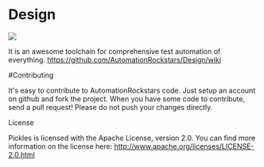 # Design

<a href="https://travis-ci.org/AutomationRockstars/Design"><img src="https://travis-ci.org/AutomationRockstars/Design.svg?branch=master" /></a>



It is an awesome toolchain for comprehensive test automation of everything.
https://github.com/AutomationRockstars/Design/wiki

#Contributing

It's easy to contribute to AutomationRockstars code. Just setup an account on github and fork the project. When you have some code to contribute, send a pull request! Please do not push your changes directly.

License

Pickles is licensed with the Apache License, version 2.0. You can find more information on the license here: http://www.apache.org/licenses/LICENSE-2.0.html
